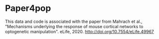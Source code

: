 # Paper4pop

This data and code is associated with the paper from Mahrach et al., "Mechanisms underlying the response of mouse cortical networks to optogenetic manipulation". eLife, 2020. http://doi.org/10.7554/eLife.49967
